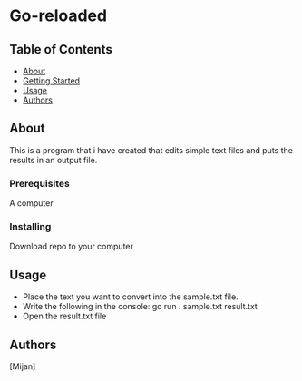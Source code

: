 # Go-reloaded

## Table of Contents

- [About](#about)
- [Getting Started](#getting_started)
- [Usage](#usage)
- [Authors](#authors)

## About <a name = "about"></a>

This is a program that i have created that edits simple text files and puts the results in an output file.
### Prerequisites

A computer

### Installing

Download repo to your computer

## Usage <a name = "usage"></a>

- Place the text you want to convert into the sample.txt file.
- Write the following in the console: go run . sample.txt result.txt 
- Open the result.txt file

## Authors

[Mijan]
